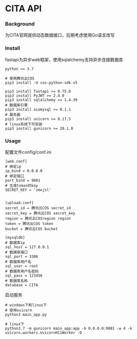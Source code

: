 # CITA API

### Background

为CITA官网提供动态数据接口，后期考虑使用Go语言改写

### Install
fastapi为异步web框架，使用sqlalchemy支持异步连接数据库
```
python >= 3.7

# 使用腾讯云COS
pip3 install -U cos-python-sdk-v5

pip3 install fastapi >= 0.75.0
pip3 install PyJWT >= 2.4.0
pip3 install sqlalchemy >= 1.4.39
# 数据库引擎
pip3 install aiomysql >= 0.1.1
# 服务器
pip3 install uvicorn >= 0.17.5
# linux系统下可安装
pip3 install gunicorn >= 20.1.0
```

### Usage
配置文件config/conf.ini
```
[web.conf]
# 绑定ip
ip_bind = 0.0.0.0
# 绑定端口
port_bind = 9801
# 生成token的key
SECRET_KEY = 'zmxjsl'


[upload.conf]
secret_id = 腾讯云COS secret_id
secret_key = 腾讯云COS secret_key
region = 腾讯云COSregion region
token = 腾讯云COS token
bucket = 腾讯云COS bucket

[mysqldb]
# 数据库ip
sql_host = 127.0.0.1
# 数据库端口
sql_port = 3306
# 数据库用户名
sql_user = root
# 数据库用户名密码
sql_pass = 123456
# 数据库名称
database = CITA
```
启动服务
```
# windows下和linux下
# 使用uvicorn
python3 main_app.py

# linux下
python3.7 -m gunicorn main_app:app -b 0.0.0.0:9801 -w 4 -k uvicorn.workers.UvicornH11Worker -D
```